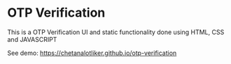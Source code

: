 # OTP Verification

This is a OTP Verification UI and static functionality done using HTML, CSS and JAVASCRIPT

See demo: https://chetanalotliker.github.io/otp-verification
